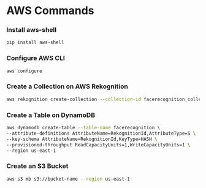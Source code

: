 # AWS Commands

### Install aws-shell
```bash
pip install aws-shell
```

### Configure AWS CLI
```bash
aws configure
```

### Create a Collection on AWS Rekognition
```bash
aws rekognition create-collection --collection-id facerecognition_collection --region us-east-1
```

### Create a Table on DynamoDB
```bash
aws dynamodb create-table --table-name facerecognition \
--attribute-definitions AttributeName=RekognitionId,AttributeType=S \
--key-schema AttributeName=RekognitionId,KeyType=HASH \
--provisioned-throughput ReadCapacityUnits=1,WriteCapacityUnits=1 \
--region us-east-1
```

### Create an S3 Bucket
```bash
aws s3 mb s3://bucket-name --region us-east-1
```

